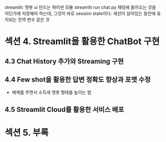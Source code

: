 streamlit: 챗봇 ui 만드는 파이썬 모듈
streamlit run chat.py
채팅에 들어오는 것을 어딘가에 저장해야 하는데, 그것이 바로 session state이다. 
세션이 살아있는 동안에 유지되는 전역 변수 같은 것

# 섹션 4. Streamlit을 활용한 ChatBot 구현
## 4.3 Chat History 추가와 Streaming 구현
## 4.4 Few shot을 활용한 답변 정확도 향상과 포맷 수정
- 예제를 주면서 소득세 챗봇 형태를 높이는 법

## 4.5 Streamlit Cloud를 활용한 서비스 배포

# 섹션 5. 부록
